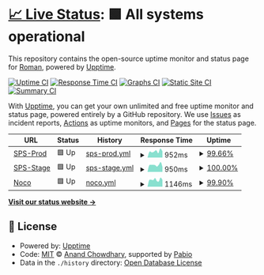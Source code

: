 # [📈 Live Status](https://demo.upptime.js.org): <!--live status--> **🟩 All systems operational**

This repository contains the open-source uptime monitor and status page for [Roman](https://demo.upptime.js.org), powered by [Upptime](https://github.com/upptime/upptime).

[![Uptime CI](https://github.com/RWizard/sps-platforma-uptime/workflows/Uptime%20CI/badge.svg)](https://github.com/RWizard/sps-platforma-uptime/actions?query=workflow%3A%22Uptime+CI%22)
[![Response Time CI](https://github.com/RWizard/sps-platforma-uptime/workflows/Response%20Time%20CI/badge.svg)](https://github.com/RWizard/sps-platforma-uptime/actions?query=workflow%3A%22Response+Time+CI%22)
[![Graphs CI](https://github.com/RWizard/sps-platforma-uptime/workflows/Graphs%20CI/badge.svg)](https://github.com/RWizard/sps-platforma-uptime/actions?query=workflow%3A%22Graphs+CI%22)
[![Static Site CI](https://github.com/RWizard/sps-platforma-uptime/workflows/Static%20Site%20CI/badge.svg)](https://github.com/RWizard/sps-platforma-uptime/actions?query=workflow%3A%22Static+Site+CI%22)
[![Summary CI](https://github.com/RWizard/sps-platforma-uptime/workflows/Summary%20CI/badge.svg)](https://github.com/RWizard/sps-platforma-uptime/actions?query=workflow%3A%22Summary+CI%22)

With [Upptime](https://upptime.js.org), you can get your own unlimited and free uptime monitor and status page, powered entirely by a GitHub repository. We use [Issues](https://github.com/RWizard/sps-platforma-uptime/issues) as incident reports, [Actions](https://github.com/RWizard/sps-platforma-uptime/actions) as uptime monitors, and [Pages](https://demo.upptime.js.org) for the status page.

<!--start: status pages-->
<!-- This summary is generated by Upptime (https://github.com/upptime/upptime) -->
<!-- Do not edit this manually, your changes will be overwritten -->
<!-- prettier-ignore -->
| URL | Status | History | Response Time | Uptime |
| --- | ------ | ------- | ------------- | ------ |
| <img alt="" src="https://icons.duckduckgo.com/ip3/sps-platforma.ru.ico" height="13"> [SPS-Prod](https://sps-platforma.ru/api/ping) | 🟩 Up | [sps-prod.yml](https://github.com/RWizard/sps-platforma-uptime/commits/HEAD/history/sps-prod.yml) | <details><summary><img alt="Response time graph" src="./graphs/sps-prod/response-time-week.png" height="20"> 952ms</summary><br><a href="https://uptime.sps-platforma.online/history/sps-prod"><img alt="Response time 855" src="https://img.shields.io/endpoint?url=https%3A%2F%2Fraw.githubusercontent.com%2FRWizard%2Fsps-platforma-uptime%2FHEAD%2Fapi%2Fsps-prod%2Fresponse-time.json"></a><br><a href="https://uptime.sps-platforma.online/history/sps-prod"><img alt="24-hour response time 872" src="https://img.shields.io/endpoint?url=https%3A%2F%2Fraw.githubusercontent.com%2FRWizard%2Fsps-platforma-uptime%2FHEAD%2Fapi%2Fsps-prod%2Fresponse-time-day.json"></a><br><a href="https://uptime.sps-platforma.online/history/sps-prod"><img alt="7-day response time 952" src="https://img.shields.io/endpoint?url=https%3A%2F%2Fraw.githubusercontent.com%2FRWizard%2Fsps-platforma-uptime%2FHEAD%2Fapi%2Fsps-prod%2Fresponse-time-week.json"></a><br><a href="https://uptime.sps-platforma.online/history/sps-prod"><img alt="30-day response time 1027" src="https://img.shields.io/endpoint?url=https%3A%2F%2Fraw.githubusercontent.com%2FRWizard%2Fsps-platforma-uptime%2FHEAD%2Fapi%2Fsps-prod%2Fresponse-time-month.json"></a><br><a href="https://uptime.sps-platforma.online/history/sps-prod"><img alt="1-year response time 855" src="https://img.shields.io/endpoint?url=https%3A%2F%2Fraw.githubusercontent.com%2FRWizard%2Fsps-platforma-uptime%2FHEAD%2Fapi%2Fsps-prod%2Fresponse-time-year.json"></a></details> | <details><summary><a href="https://uptime.sps-platforma.online/history/sps-prod">99.66%</a></summary><a href="https://uptime.sps-platforma.online/history/sps-prod"><img alt="All-time uptime 99.84%" src="https://img.shields.io/endpoint?url=https%3A%2F%2Fraw.githubusercontent.com%2FRWizard%2Fsps-platforma-uptime%2FHEAD%2Fapi%2Fsps-prod%2Fuptime.json"></a><br><a href="https://uptime.sps-platforma.online/history/sps-prod"><img alt="24-hour uptime 97.59%" src="https://img.shields.io/endpoint?url=https%3A%2F%2Fraw.githubusercontent.com%2FRWizard%2Fsps-platforma-uptime%2FHEAD%2Fapi%2Fsps-prod%2Fuptime-day.json"></a><br><a href="https://uptime.sps-platforma.online/history/sps-prod"><img alt="7-day uptime 99.66%" src="https://img.shields.io/endpoint?url=https%3A%2F%2Fraw.githubusercontent.com%2FRWizard%2Fsps-platforma-uptime%2FHEAD%2Fapi%2Fsps-prod%2Fuptime-week.json"></a><br><a href="https://uptime.sps-platforma.online/history/sps-prod"><img alt="30-day uptime 99.92%" src="https://img.shields.io/endpoint?url=https%3A%2F%2Fraw.githubusercontent.com%2FRWizard%2Fsps-platforma-uptime%2FHEAD%2Fapi%2Fsps-prod%2Fuptime-month.json"></a><br><a href="https://uptime.sps-platforma.online/history/sps-prod"><img alt="1-year uptime 99.84%" src="https://img.shields.io/endpoint?url=https%3A%2F%2Fraw.githubusercontent.com%2FRWizard%2Fsps-platforma-uptime%2FHEAD%2Fapi%2Fsps-prod%2Fuptime-year.json"></a></details>
| <img alt="" src="https://icons.duckduckgo.com/ip3/stage.sps-platforma.ru.ico" height="13"> [SPS-Stage](https://stage.sps-platforma.ru/api/ping) | 🟩 Up | [sps-stage.yml](https://github.com/RWizard/sps-platforma-uptime/commits/HEAD/history/sps-stage.yml) | <details><summary><img alt="Response time graph" src="./graphs/sps-stage/response-time-week.png" height="20"> 950ms</summary><br><a href="https://uptime.sps-platforma.online/history/sps-stage"><img alt="Response time 1016" src="https://img.shields.io/endpoint?url=https%3A%2F%2Fraw.githubusercontent.com%2FRWizard%2Fsps-platforma-uptime%2FHEAD%2Fapi%2Fsps-stage%2Fresponse-time.json"></a><br><a href="https://uptime.sps-platforma.online/history/sps-stage"><img alt="24-hour response time 660" src="https://img.shields.io/endpoint?url=https%3A%2F%2Fraw.githubusercontent.com%2FRWizard%2Fsps-platforma-uptime%2FHEAD%2Fapi%2Fsps-stage%2Fresponse-time-day.json"></a><br><a href="https://uptime.sps-platforma.online/history/sps-stage"><img alt="7-day response time 950" src="https://img.shields.io/endpoint?url=https%3A%2F%2Fraw.githubusercontent.com%2FRWizard%2Fsps-platforma-uptime%2FHEAD%2Fapi%2Fsps-stage%2Fresponse-time-week.json"></a><br><a href="https://uptime.sps-platforma.online/history/sps-stage"><img alt="30-day response time 913" src="https://img.shields.io/endpoint?url=https%3A%2F%2Fraw.githubusercontent.com%2FRWizard%2Fsps-platforma-uptime%2FHEAD%2Fapi%2Fsps-stage%2Fresponse-time-month.json"></a><br><a href="https://uptime.sps-platforma.online/history/sps-stage"><img alt="1-year response time 1016" src="https://img.shields.io/endpoint?url=https%3A%2F%2Fraw.githubusercontent.com%2FRWizard%2Fsps-platforma-uptime%2FHEAD%2Fapi%2Fsps-stage%2Fresponse-time-year.json"></a></details> | <details><summary><a href="https://uptime.sps-platforma.online/history/sps-stage">100.00%</a></summary><a href="https://uptime.sps-platforma.online/history/sps-stage"><img alt="All-time uptime 98.96%" src="https://img.shields.io/endpoint?url=https%3A%2F%2Fraw.githubusercontent.com%2FRWizard%2Fsps-platforma-uptime%2FHEAD%2Fapi%2Fsps-stage%2Fuptime.json"></a><br><a href="https://uptime.sps-platforma.online/history/sps-stage"><img alt="24-hour uptime 100.00%" src="https://img.shields.io/endpoint?url=https%3A%2F%2Fraw.githubusercontent.com%2FRWizard%2Fsps-platforma-uptime%2FHEAD%2Fapi%2Fsps-stage%2Fuptime-day.json"></a><br><a href="https://uptime.sps-platforma.online/history/sps-stage"><img alt="7-day uptime 100.00%" src="https://img.shields.io/endpoint?url=https%3A%2F%2Fraw.githubusercontent.com%2FRWizard%2Fsps-platforma-uptime%2FHEAD%2Fapi%2Fsps-stage%2Fuptime-week.json"></a><br><a href="https://uptime.sps-platforma.online/history/sps-stage"><img alt="30-day uptime 100.00%" src="https://img.shields.io/endpoint?url=https%3A%2F%2Fraw.githubusercontent.com%2FRWizard%2Fsps-platforma-uptime%2FHEAD%2Fapi%2Fsps-stage%2Fuptime-month.json"></a><br><a href="https://uptime.sps-platforma.online/history/sps-stage"><img alt="1-year uptime 98.96%" src="https://img.shields.io/endpoint?url=https%3A%2F%2Fraw.githubusercontent.com%2FRWizard%2Fsps-platforma-uptime%2FHEAD%2Fapi%2Fsps-stage%2Fuptime-year.json"></a></details>
| <img alt="" src="https://icons.duckduckgo.com/ip3/nocodb.sps-platforma.ru.ico" height="13"> [Noco](https://nocodb.sps-platforma.ru) | 🟩 Up | [noco.yml](https://github.com/RWizard/sps-platforma-uptime/commits/HEAD/history/noco.yml) | <details><summary><img alt="Response time graph" src="./graphs/noco/response-time-week.png" height="20"> 1146ms</summary><br><a href="https://uptime.sps-platforma.online/history/noco"><img alt="Response time 1239" src="https://img.shields.io/endpoint?url=https%3A%2F%2Fraw.githubusercontent.com%2FRWizard%2Fsps-platforma-uptime%2FHEAD%2Fapi%2Fnoco%2Fresponse-time.json"></a><br><a href="https://uptime.sps-platforma.online/history/noco"><img alt="24-hour response time 799" src="https://img.shields.io/endpoint?url=https%3A%2F%2Fraw.githubusercontent.com%2FRWizard%2Fsps-platforma-uptime%2FHEAD%2Fapi%2Fnoco%2Fresponse-time-day.json"></a><br><a href="https://uptime.sps-platforma.online/history/noco"><img alt="7-day response time 1146" src="https://img.shields.io/endpoint?url=https%3A%2F%2Fraw.githubusercontent.com%2FRWizard%2Fsps-platforma-uptime%2FHEAD%2Fapi%2Fnoco%2Fresponse-time-week.json"></a><br><a href="https://uptime.sps-platforma.online/history/noco"><img alt="30-day response time 1309" src="https://img.shields.io/endpoint?url=https%3A%2F%2Fraw.githubusercontent.com%2FRWizard%2Fsps-platforma-uptime%2FHEAD%2Fapi%2Fnoco%2Fresponse-time-month.json"></a><br><a href="https://uptime.sps-platforma.online/history/noco"><img alt="1-year response time 1239" src="https://img.shields.io/endpoint?url=https%3A%2F%2Fraw.githubusercontent.com%2FRWizard%2Fsps-platforma-uptime%2FHEAD%2Fapi%2Fnoco%2Fresponse-time-year.json"></a></details> | <details><summary><a href="https://uptime.sps-platforma.online/history/noco">99.90%</a></summary><a href="https://uptime.sps-platforma.online/history/noco"><img alt="All-time uptime 99.82%" src="https://img.shields.io/endpoint?url=https%3A%2F%2Fraw.githubusercontent.com%2FRWizard%2Fsps-platforma-uptime%2FHEAD%2Fapi%2Fnoco%2Fuptime.json"></a><br><a href="https://uptime.sps-platforma.online/history/noco"><img alt="24-hour uptime 99.33%" src="https://img.shields.io/endpoint?url=https%3A%2F%2Fraw.githubusercontent.com%2FRWizard%2Fsps-platforma-uptime%2FHEAD%2Fapi%2Fnoco%2Fuptime-day.json"></a><br><a href="https://uptime.sps-platforma.online/history/noco"><img alt="7-day uptime 99.90%" src="https://img.shields.io/endpoint?url=https%3A%2F%2Fraw.githubusercontent.com%2FRWizard%2Fsps-platforma-uptime%2FHEAD%2Fapi%2Fnoco%2Fuptime-week.json"></a><br><a href="https://uptime.sps-platforma.online/history/noco"><img alt="30-day uptime 99.98%" src="https://img.shields.io/endpoint?url=https%3A%2F%2Fraw.githubusercontent.com%2FRWizard%2Fsps-platforma-uptime%2FHEAD%2Fapi%2Fnoco%2Fuptime-month.json"></a><br><a href="https://uptime.sps-platforma.online/history/noco"><img alt="1-year uptime 99.82%" src="https://img.shields.io/endpoint?url=https%3A%2F%2Fraw.githubusercontent.com%2FRWizard%2Fsps-platforma-uptime%2FHEAD%2Fapi%2Fnoco%2Fuptime-year.json"></a></details>

<!--end: status pages-->

[**Visit our status website →**](https://demo.upptime.js.org)

## 📄 License

- Powered by: [Upptime](https://github.com/upptime/upptime)
- Code: [MIT](./LICENSE) © [Anand Chowdhary](https://anandchowdhary.com), supported by [Pabio](https://pabio.com)
- Data in the `./history` directory: [Open Database License](https://opendatacommons.org/licenses/odbl/1-0/)
